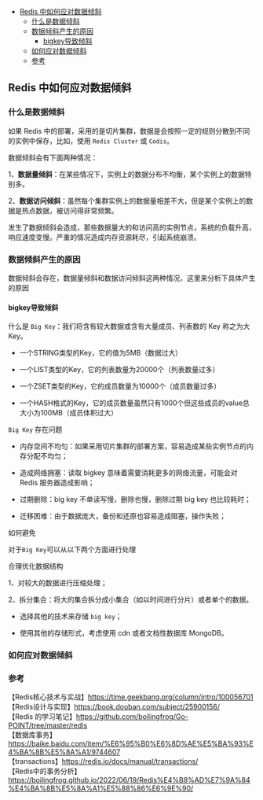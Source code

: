 <!-- START doctoc generated TOC please keep comment here to allow auto update -->
<!-- DON'T EDIT THIS SECTION, INSTEAD RE-RUN doctoc TO UPDATE -->

- [Redis 中如何应对数据倾斜](#redis-%E4%B8%AD%E5%A6%82%E4%BD%95%E5%BA%94%E5%AF%B9%E6%95%B0%E6%8D%AE%E5%80%BE%E6%96%9C)
  - [什么是数据倾斜](#%E4%BB%80%E4%B9%88%E6%98%AF%E6%95%B0%E6%8D%AE%E5%80%BE%E6%96%9C)
  - [数据倾斜产生的原因](#%E6%95%B0%E6%8D%AE%E5%80%BE%E6%96%9C%E4%BA%A7%E7%94%9F%E7%9A%84%E5%8E%9F%E5%9B%A0)
    - [bigkey导致倾斜](#bigkey%E5%AF%BC%E8%87%B4%E5%80%BE%E6%96%9C)
  - [如何应对数据倾斜](#%E5%A6%82%E4%BD%95%E5%BA%94%E5%AF%B9%E6%95%B0%E6%8D%AE%E5%80%BE%E6%96%9C)
  - [参考](#%E5%8F%82%E8%80%83)

<!-- END doctoc generated TOC please keep comment here to allow auto update -->

## Redis 中如何应对数据倾斜

### 什么是数据倾斜

如果 Redis 中的部署，采用的是切片集群，数据是会按照一定的规则分散到不同的实例中保存，比如，使用 `Redis Cluster` 或 `Codis`。  

数据倾斜会有下面两种情况：  

1、**数据量倾斜**：在某些情况下，实例上的数据分布不均衡，某个实例上的数据特别多。  

2、**数据访问倾斜**：虽然每个集群实例上的数据量相差不大，但是某个实例上的数据是热点数据，被访问得非常频繁。  

发生了数据倾斜会造成，那些数据量大的和访问高的实例节点，系统的负载升高，响应速度变慢。严重的情况造成内存资源耗尽，引起系统崩溃。   

### 数据倾斜产生的原因

数据倾斜会存在，数据量倾斜和数据访问倾斜这两种情况，这里来分析下具体产生的原因  

#### bigkey导致倾斜

什么是 `Big Key`：我们将含有较大数据或含有大量成员、列表数的 Key 称之为大Key。

- 一个STRING类型的Key，它的值为5MB（数据过大）

- 一个LIST类型的Key，它的列表数量为20000个（列表数量过多）

- 一个ZSET类型的Key，它的成员数量为10000个（成员数量过多）

- 一个HASH格式的Key，它的成员数量虽然只有1000个但这些成员的value总大小为100MB（成员体积过大）

`Big Key` 存在问题  

- 内存空间不均匀：如果采用切片集群的部署方案，容易造成某些实例节点的内存分配不均匀；

- 造成网络拥塞：读取 bigkey 意味着需要消耗更多的网络流量，可能会对 Redis 服务器造成影响；

- 过期删除：big key 不单读写慢，删除也慢，删除过期 big key 也比较耗时；

- 迁移困难：由于数据庞大，备份和还原也容易造成阻塞，操作失败；

如何避免 

对于`Big Key`可以从以下两个方面进行处理

合理优化数据结构  

1、对较大的数据进行压缩处理；

2、拆分集合：将大的集合拆分成小集合（如以时间进行分片）或者单个的数据。

- 选择其他的技术来存储 `big key`；  

- 使用其他的存储形式，考虑使用 cdn 或者文档性数据库 MongoDB。  

### 如何应对数据倾斜

### 参考

【Redis核心技术与实战】https://time.geekbang.org/column/intro/100056701    
【Redis设计与实现】https://book.douban.com/subject/25900156/   
【Redis 的学习笔记】https://github.com/boilingfrog/Go-POINT/tree/master/redis    
【数据库事务】https://baike.baidu.com/item/%E6%95%B0%E6%8D%AE%E5%BA%93%E4%BA%8B%E5%8A%A1/9744607  
【transactions】https://redis.io/docs/manual/transactions/  
【Redis中的事务分析】https://boilingfrog.github.io/2022/06/19/Redis%E4%B8%AD%E7%9A%84%E4%BA%8B%E5%8A%A1%E5%88%86%E6%9E%90/  

